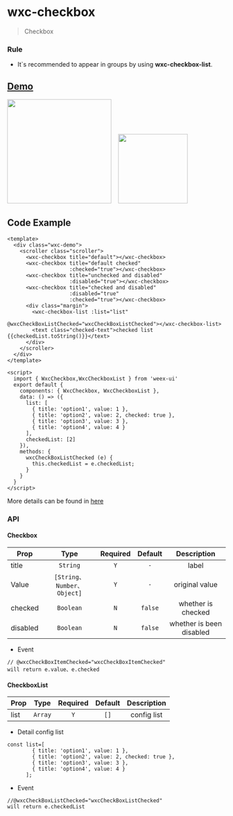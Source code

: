 # wxc-checkbox 

> Checkbox

### Rule
- It`s recommended to appear in groups by using **wxc-checkbox-list**.


## [Demo](https://h5.m.taobao.com/trip/wxc-checkbox/index.html?_wx_tpl=https%3A%2F%2Fh5.m.taobao.com%2Ftrip%2Fwxc-checkbox%2Fdemo%2Findex.native-min.js)

<img src="https://gw.alipayobjects.com/zos/rmsportal/uvtUDCJtVFhvszyfsLBJ.gif" width="240"/>&nbsp;&nbsp;&nbsp;&nbsp;<img src="https://img.alicdn.com/tfs/TB1aLygSpXXXXXVXFXXXXXXXXXX-200-200.png" width="160"/>


## Code Example

```vue
<template>
  <div class="wxc-demo">
    <scroller class="scroller">
      <wxc-checkbox title="default"></wxc-checkbox>
      <wxc-checkbox title="default checked"
                    :checked="true"></wxc-checkbox>
      <wxc-checkbox title="unchecked and disabled"
                    :disabled="true"></wxc-checkbox>
      <wxc-checkbox title="checked and disabled"
                    :disabled="true"
                    :checked="true"></wxc-checkbox>
      <div class="margin">
        <wxc-checkbox-list :list="list"
                           @wxcCheckBoxListChecked="wxcCheckBoxListChecked"></wxc-checkbox-list>
        <text class="checked-text">checked list {{checkedList.toString()}}</text>
      </div>
    </scroller>
  </div>
</template>

<script>
  import { WxcCheckbox,WxcCheckboxList } from 'weex-ui'
  export default {
    components: { WxcCheckbox, WxcCheckboxList },
    data: () => ({
      list: [
        { title: 'option1', value: 1 },
        { title: 'option2', value: 2, checked: true },
        { title: 'option3', value: 3 },
        { title: 'option4', value: 4 }
      ],
      checkedList: [2]
    }),
    methods: {
      wxcCheckBoxListChecked (e) {
        this.checkedList = e.checkedList;
      }
    }
  }
</script>

```

More details can be found in [here](https://github.com/alibaba/weex-ui/blob/master/example/checkbox/index.vue)


### API
#### Checkbox
| Prop | Type | Required | Default | Description |
| ---- |:----:|:---:|:-------:| :----------:|
| title | `String` | `Y` | `-` |  label |
| Value | `[String、Number、Object]` | `Y` | `-` | original value |
| checked | `Boolean` | `N` | `false` | whether is checked |
| disabled | `Boolean` | `N` | `false` | whether is been disabled |

- Event
```
// @wxcCheckBoxItemChecked="wxcCheckBoxItemChecked"
will return e.value、e.checked
```

#### CheckboxList
| Prop | Type | Required | Default | Description |
| ---- |:----:|:---:|:-------:| :----------:|
| list | `Array` | `Y` | `[]` | config list |

- Detail config list
```
const list=[
        { title: 'option1', value: 1 },
        { title: 'option2', value: 2, checked: true },
        { title: 'option3', value: 3 },
        { title: 'option4', value: 4 }
      ];
```

- Event
```
//@wxcCheckBoxListChecked="wxcCheckBoxListChecked"
will return e.checkedList
```

